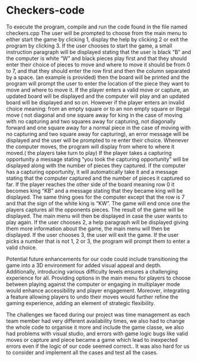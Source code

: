 # Checkers-code
To execute the program, compile and run the code found in the file named checkers.cpp
The user will be prompted to choose from the main menu to either start the game by clicking 1, display the help by clicking 2 or exit the program by clicking 3.
If the user chooses to start the game, a small instruction paragraph will be displayed stating that the user is black “B” and the computer is white “W” and black pieces play first and that they should enter their choice of pieces to move and where to move it should be from 0 to 7, and that they should enter the row first and then the column separated by a space. (an example is provided) then the board will be printed and the program will prompt the user to enter the location of the piece they want to move and where to move it. If the player enters a valid move or capture, an updated board will be displayed and the computer will play and an updated board will be displayed and so on. However if the player enters an invalid choice meaning: from an empty square or to an non empty square or illegal move ( not diagonal and one square away for king in the case of moving with no capturing and two squares away for capturing, not diagonally forward and one square away for a normal piece in the case of moving with no capturing and two square away for capturing), an error message will be displayed and the user will be prompted to re enter their choice. Whenever the computer moves, the program will display from where to where it moved.( the players take turn to play)
If the player takes a capturing opportunity a message stating “you took the capturing opportunity” will be displayed along with the number of pieces they captured. If the computer has a capturing opportunity, it will automatically take it and a message stating that the computer captured and the number of pieces it captured so far. If the player reaches the other side of the board meaning row 0 it becomes king “KB” and a message stating that they became king will be displayed. The same thing goes for the computer except that the row is 7 and that the sign of the white king is “KW”. 
The game will end once one the players captures all the opponents pieces. The result of the game will be displayed. The main menu will then be displayed in  case the user wants to play again.
If the user chooses 2, a help paragraph will be displayed giving them more information about the game, the main menu will then be displayed.
If the user chooses 3, the user will exit the game.
If the user picks a number that is not 1, 2 or 3, the program will prompt them to enter a valid choice.

Potential future enhancements for our code could include transitioning the game into a 3D environment for added visual appeal and depth. Additionally, introducing various difficulty levels ensures a challenging experience for all. Providing options in the main menu for players to choose between playing against the computer or engaging in multiplayer mode would enhance accessibility and player engagement. Moreover, integrating a feature allowing players to undo their moves would further refine the gaming experience, adding an element of strategic flexibility.

The challenges we faced during our project was time management as each team member had very different availability times, we also had to change the whole code to organise it more and include the game classe, we also had problems with visual studio, and errors with game logic bugs like valid moves or capture and piece became a game which lead to inexpected errors even if the logic of our code seemed correct.. It was also hard for us to consider and implement all the cases and test all the cases. 
